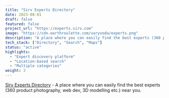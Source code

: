 ```yaml
---
title: "Sirv Experts Directory"
date: 2023-08-01
draft: false
featured: false
project_url: "https://experts.sirv.com"
image: "https://cdn.earthroulette.com/varyvoda/experts.png"
description: "A place where you can easily find the best experts (360 product photography, web dev, 3D modelling etc.) near you."
tech_stack: ["Directory", "Search", "Maps"]
status: "active"
highlights:
  - "Expert discovery platform"
  - "Location-based search"
  - "Multiple categories"
weight: 3
---
```



[Sirv Experts Directory](https://experts.sirv.com) - A place where you can easily find the best experts (360 product photography, web dev, 3D modelling etc.) near you.

<script src="https://scripts.sirv.com/sirvjs/v3/sirv.js?modules=lazyimage"></script>
